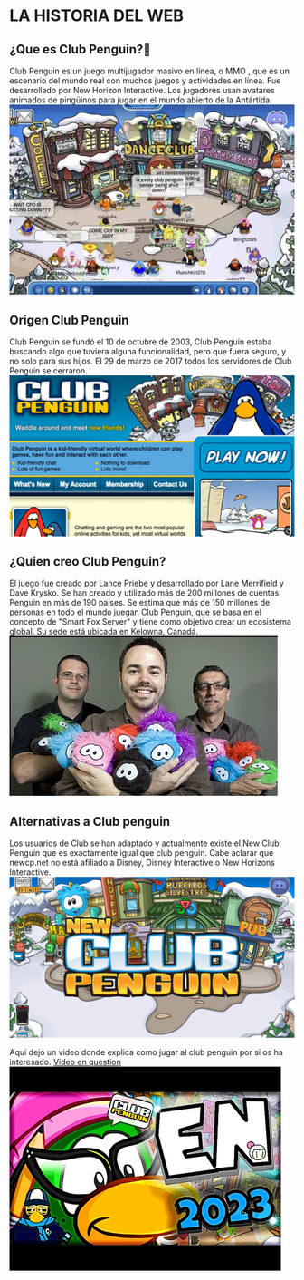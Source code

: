 # LA HISTORIA DEL WEB
## ¿Que es Club Penguin?🐧
Club Penguin es un juego multijugador masivo en línea, o MMO , que es un escenario del mundo real con muchos juegos y actividades en línea. Fue desarrollado por New Horizon Interactive. Los jugadores usan avatares animados de pingüinos para jugar en el mundo abierto de la Antártida. 
![Lobby de Club Penguin](https://github.com/kuromazin/SMX2M8UF1A1HistoriaWeb2005ClubPenguinIkerAmador/blob/main/ClubPenguinOnline.jpg)

## Origen Club Penguin
Club Penguin se fundó el 10 de octubre de 2003, Club Penguin estaba buscando algo que tuviera alguna funcionalidad, pero que fuera seguro, y no solo para sus hijos. El 29 de marzo de 2017 todos los servidores de Club Penguin se cerraron.
![Antigua Pagina de Club Penguin](https://github.com/kuromazin/SMX2M8UF1A1HistoriaWeb2005ClubPenguinIkerAmador/blob/main/maxresdefault.jpg)

## ¿Quien creo Club Penguin?
El juego fue creado por Lance Priebe y desarrollado por Lane Merrifield y Dave Krysko. Se han creado y utilizado más de 200 millones de cuentas Penguin en más de 190 países. Se estima que más de 150 millones de personas en todo el mundo juegan Club Penguin, que se basa en el concepto de "Smart Fox Server" y tiene como objetivo crear un ecosistema global. Su sede está ubicada en Kelowna, Canadá.
![Creadores de Club Penguin](https://github.com/kuromazin/SMX2M8UF1A1HistoriaWeb2005ClubPenguinIkerAmador/blob/main/creadores.jpg)

## Alternativas a Club penguin
Los usuarios de Club se han adaptado y actualmente existe el New Club Penguin que es exactamente igual que club penguin. Cabe aclarar que newcp.net no está afiliado a Disney, Disney Interactive o New Horizons Interactive. 
![New Club Penguin](https://github.com/kuromazin/SMX2M8UF1A1HistoriaWeb2005ClubPenguinIkerAmador/blob/main/codes-new-club-penguin.jpg)


Aqui dejo un video donde explica como jugar al club penguin por si os ha interesado.
[Video en question](https://www.youtube.com/watch?v=MxgKXlfkJCc "Como jugar a club penguin en 2023")
![Miniatura](https://github.com/kuromazin/SMX2M8UF1A1HistoriaWeb2005ClubPenguinIkerAmador/blob/main/miniatura.jpg)

